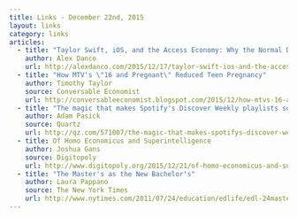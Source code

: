 ```yaml
---
title: Links - December 22nd, 2015
layout: links
category: links
articles:
  - title: "Taylor Swift, iOS, and the Access Economy: Why the Normal Distribution is Vanishing"
    author: Alex Danco
    url: http://alexdanco.com/2015/12/17/taylor-swift-ios-and-the-access-economy-why-the-normal-distribution-is-vanishing/
  - title: "How MTV's \"16 and Pregnant\" Reduced Teen Pregnancy"
    author: Timothy Taylor
    source: Conversable Economist
    url: http://conversableeconomist.blogspot.com/2015/12/how-mtvs-16-and-pregnant-reduced-teen.html
  - title: "The magic that makes Spotify's Discover Weekly playlists so damn good"
    author: Adam Pasick
    source: Quartz
    url: http://qz.com/571007/the-magic-that-makes-spotifys-discover-weekly-playlists-so-damn-good/
  - title: Of Homo Economicus and Superintelligence
    author: Joshua Gans
    source: Digitopoly 
    url: http://www.digitopoly.org/2015/12/21/of-homo-economicus-and-superintelligence/
  - title: "The Master's as the New Bachelor's"
    author: Laura Pappano
    source: The New York Times
    url: http://www.nytimes.com/2011/07/24/education/edlife/edl-24masters-t.html
---
```

